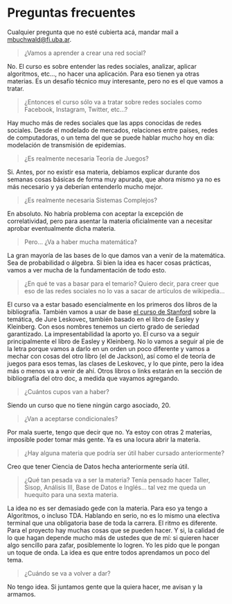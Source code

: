 Preguntas frecuentes
====================

Cualquier pregunta que no esté cubierta acá, mandar mail a [mbuchwald@fi.uba.ar](mailto:mbuchwald@fi.uba.ar).

> ¿Vamos a aprender a crear una red social?

No. El curso es sobre entender las redes sociales, analizar, aplicar algoritmos, etc..., no hacer una aplicación. Para eso tienen ya otras materias. Es un desafío técnico muy interesante, pero no es el que vamos a tratar. 

> ¿Entonces el curso sólo va a tratar sobre redes sociales como Facebook, Instagram, Twitter, etc…? 

Hay mucho más de redes sociales que las apps conocidas de redes sociales.
Desde el modelado de mercados, relaciones entre países, redes de computadoras, o un tema del que se puede hablar mucho hoy en día: modelación de transmisión de epidemias. 

> ¿Es realmente necesaria Teoría de Juegos?

Si. Antes, por no existir esa materia, debíamos explicar durante dos semanas cosas básicas de forma muy apurada, que ahora mismo ya no es más necesario y ya deberían entenderlo mucho mejor. 

> ¿Es realmente necesaria Sistemas Complejos?

En absoluto. No habría problema con aceptar la excepción de correlatividad, pero para asentar la materia oficialmente van a necesitar aprobar eventualmente dicha materia. 

> Pero… ¿Va a haber mucha matemática?

La gran mayoría de las bases de lo que damos van a venir de la matemática. Sea de probabilidad o álgebra. Si bien la idea es hacer cosas prácticas, vamos a ver mucha de la fundamentación de todo esto. 

> ¿En qué te vas a basar para el temario? Quiero decir, para creer que eso de las redes sociales no lo vas a sacar de artículos de wikipedia… 

El curso va a estar basado esencialmente en los primeros dos libros de la bibliografía. 
También vamos a usar de base [el curso de Stanford](http://snap.stanford.edu/class/cs224w-2018/) sobre la temática, de Jure Leskovec, también basado en el libro de Easley y Kleinberg. 
Con esos nombres tenemos un cierto grado de seriedad garantizado. La impresentabilidad la aporto yo. 
El curso va a seguir principalmente el libro de Easley y Kleinberg. No lo vamos a seguir al pie de la letra porque vamos a darlo en un orden un poco diferente y vamos a mechar con cosas del otro libro (el de Jackson), así como el de teoría de juegos para esos temas, las clases de Leskovec, y lo que pinte, pero la idea más o menos va a venir de ahí. 
Otros libros o links estarán en la sección de bibliografía del otro doc, a medida que vayamos agregando. 

> ¿Cuántos cupos van a haber?

Siendo un curso que no tiene ningún cargo asociado, 20. 

> ¿Van a aceptarse condicionales?

Por mala suerte, tengo que decir que no. Ya estoy con otras 2 materias, imposible poder tomar más gente. Ya es una locura abrir la materia.

> ¿Hay alguna materia que podría ser útil haber cursado anteriormente? 

Creo que tener Ciencia de Datos hecha anteriormente sería útil. 

> ¿Qué tan pesada va a ser la materia? Tenía pensado hacer Taller, Sisop, Análisis III, Base de Datos e Inglés… tal vez me queda un huequito para una sexta materia.  

La idea no es ser demasiado gede con la materia. Para eso ya tengo a Algoritmos, o incluso TDA. Hablando en serio, no es lo mismo una electiva terminal que una obligatoria base de toda la carrera. El ritmo es diferente. Para el proyecto hay muchas cosas que se pueden hacer. Y si, la calidad de lo que hagan depende mucho más de ustedes que de mí: si quieren hacer algo sencillo para zafar, posiblemente lo logren. Yo les pido que le pongan un toque de onda. La idea es que entre todos aprendamos un poco del tema. 

> ¿Cuándo se va a volver a dar?

No tengo idea. Si juntamos gente que la quiera hacer, me avisan y la armamos. 




